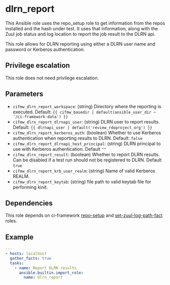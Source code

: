# dlrn_report
This Ansible role uses the repo_setup role to get information
from the repos installed and the hash under test.
It uses that information, along with the Zuul job status
and log location to report the job result to the
DLRN api.

This role allows for DLRN reporting using either a
DLRN user name and password or Kerberos authentication.

## Privilege escalation
This role does not need privilege escalation.

## Parameters
* `cifmw_dlrn_report_workspace`: (string) Directory where the reporting is executed. Default: `{{ cifmw_basedir | default(ansible_user_dir ~ '/ci-framework-data') }}`
* `cifmw_dlrn_report_dlrnapi_user`: (string) DLRN user to report results. Default: `{{ dlrnapi_user | default('review_rdoproject_org') }}`
* `cifmw_dlrn_report_kerberos_auth`: (boolean) Whether to use Kerberos authentication when reporting results to DLRN. Default: `false`
* `cifmw_dlrn_report_dlrnapi_host_principal`: (string) DLRN principal to use with Kerberos authentication. Default `""`
* `cifmw_dlrn_report_result`: (boolean) Whether to report DLRN results. Can be disabled if a test run should not be registered to DLRN. Default `true`
* `cifmw_dlrn_report_krb_user_realm`: (string) Name of valid Kerberos REALM.
* `cifmw_dlrn_report_keytab`: (string) file path to valid keytab file for performing kinit.

## Dependencies

This role depends on ci-framework [repo-setup](https://github.com/openstack-k8s-operators/ci-framework/tree/main/ci_framework/roles/repo_setup)
and [set-zuul-log-path-fact](https://opendev.org/zuul/zuul-jobs/src/branch/master/roles/set-zuul-log-path-fact) roles.

## Example
```YAML
---
- hosts: localhost
  gather_facts: true
  tasks:
    - name: Report DLRN results
      ansible.builtin.import_role:
        name: dlrn_report
